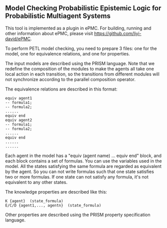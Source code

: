 ## Model Checking Probabilistic Epistemic Logic for Probabilistic Multiagent Systems

This tool is implemented as a plugin in ePMC. For building, running and other information about ePMC, please visit https://github.com/liyi-david/ePMC.

To perform PETL model checking, you need to prepare 3 files: one for the model, one for equivalence relations, and one for properties.

The input models are described using the PRISM language. Note that we redefine the composition of the modules to make the agents all take one local action in each transition, so the transitions from different modules will not synchronize according to the parallel composition operator.

The equivalence relations are described in this format:
```
equiv agent1
-- formula1;
-- formula2;
......
equiv end
equiv agent2
-- formula1;
-- formula2;
......
equiv end
......
......
```
Each agent in the model has a "equiv (agent name) ... equiv end" block, and each block contains a set of formulas. You can use the variables used in the model. All the states satisfying the same formula are regarded as equivalent by the agent. So you can not write formulas such that one state satisfies two or more formulas. If one state can not satisfy any formula, it's not equivalent to any other states.

The knowledge properties are described like this:
```
K {agent}  (state_formula)
E/C/D {agent1,..., agentn}  (state_formula)
```
Other properties are described using the PRISM property specification language.
